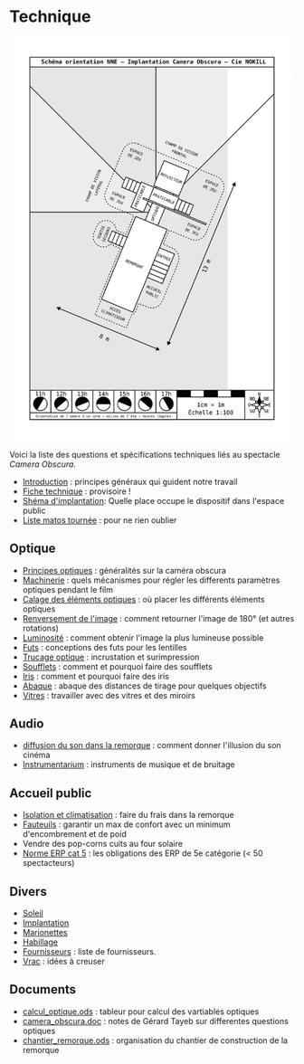 # Technique

![Shéma d'implantation](../plans/implantation-orientation-NNE.svg)

Voici la liste des questions et spécifications techniques liés au spectacle *Camera Obscura*.

- [Introduction](introtechnique.md) : principes généraux qui guident notre travail
- [Fiche technique](fiche-technique.md) : provisoire !
- [Shéma d'implantation](../plans/implantation-orientation-NNE.svg): Quelle place occupe le dispositif dans l'espace public
- [Liste matos tournée](liste_matos_tournee.md) : pour ne rien oublier

## Optique
- [Principes optiques](optique.md) : généralités sur la caméra obscura
- [Machinerie](machinerie.md) : quels mécanismes pour régler les differents paramètres optiques pendant le film 
- [Calage des éléments optiques](calage.md) : où placer les différents éléments optiques
- [Renversement de l'image](renversement.md) : comment retourner l'image de 180° (et autres rotations)
- [Luminosité](luminosite.md) : comment obtenir l'image la plus lumineuse possible
- [Futs](../technique/futs.md) : conceptions des futs pour les lentilles
- [Trucage optique](../technique/surimpression.md) : incrustation et surimpression
- [Soufflets](soufflets.md) : comment et pourquoi faire des soufflets
- [Iris](iris.md) : comment et pourquoi faire des iris
- [Abaque](abaque.md) : abaque des distances de tirage pour quelques objectifs
- [Vitres](vitres.md) : travailler avec des vitres et des miroirs

## Audio
- [diffusion du son dans la remorque](son.md) : comment donner l'illusion du son cinéma
- [Instrumentarium](instrumentarium.md) : instruments de musique et de bruitage

## Accueil public
- [Isolation et climatisation](isolation.md) : faire du frais dans la remorque
- [Fauteuils](fauteuils.md) : garantir un max de confort avec un minimum d'encombrement et de poid
- Vendre des pop-corns cuits au four solaire
- [Norme ERP cat 5](norme-erp.md) : les obligations des ERP de 5e catégorie (< 50 spectacteurs)
  
## Divers
- [Soleil](soleil.md)
- [Implantation](implantation.md)
- [Marionettes](marionettes.md)
- [Habillage](habillage.md)
- [Fournisseurs](fournisseurs.md) : liste de fournisseurs.
- [Vrac](vrac.md) : idées à creuser

## Documents
- [calcul_optique.ods](calcul_optique.ods) : tableur pour calcul des vartiables optiques
- [camera_obscura.doc](camera_obscura.doc) : notes de Gérard Tayeb sur differentes questions optiques
- [chantier_remorque.ods](chantier_remorque.ods) : organisation du chantier de construction de la remorque
